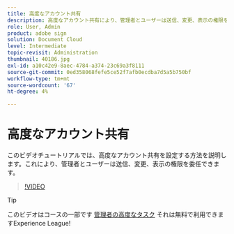 ```yaml
---
title: 高度なアカウント共有
description: 高度なアカウント共有により、管理者とユーザーは送信、変更、表示の権限を委任できます
role: User, Admin
product: adobe sign
solution: Document Cloud
level: Intermediate
topic-revisit: Administration
thumbnail: 40186.jpg
exl-id: a10c42e9-8aec-4784-a374-23c69a3f8111
source-git-commit: 0ed358068fefe5ce52f7afb0ecdba7d5a5b750bf
workflow-type: tm+mt
source-wordcount: '67'
ht-degree: 4%

---
```


# 高度なアカウント共有

このビデオチュートリアルでは、高度なアカウント共有を設定する方法を説明します。これにより、管理者とユーザーは送信、変更、表示の権限を委任できます。

>[!VIDEO](https://video.tv.adobe.com/v/40186?hidetitle=true)

>[!TIP]
>
>このビデオはコースの一部です [管理者の高度なタスク](https://experienceleague.adobe.com/?recommended=Sign-A-1-2020.1) それは無料で利用できますExperience League!
